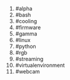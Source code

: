 1. #alpha
1. #bash
1. #cooling
1. #firmware
1. #gamma
1. #linux
1. #python
1. #rgb
1. #streaming
1. #virtualenvironment
1. #webcam
